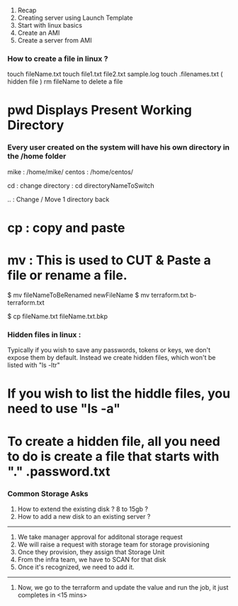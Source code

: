 1) Recap 
2) Creating server using Launch Template
3) Start with linux basics
4) Create an AMI
5) Create a server from AMI


### How to create a file in linux ?

touch fileName.txt
touch file1.txt  file2.txt  sample.log
touch  .filenames.txt                      ( hidden file )
rm    fileName      to delete a file
# pwd           Displays Present Working Directory



### Every user created on the system will have his own directory in the /home   folder


mike   :   /home/mike/ 
centos :   /home/centos/



cd     :  change directory   :   cd directoryNameToSwitch 

..     : Change / Move 1 directory back






#  cp   : copy and paste
#  mv   : This is used to CUT & Paste a file or rename a file.

$  mv fileNameToBeRenamed   newFileName
$  mv  terraform.txt    b-terraform.txt


$ cp  fileName.txt   fileName.txt.bkp


### Hidden files in linux :

Typically if you wish to save any passwords, tokens or keys, we don't expose them by default.
Instead we create hidden files, which won't be listed with "ls -ltr"

# If you wish to list the hiddle files, you need to use "ls -a"

# To create a hidden file, all you need to do is create a file that starts with "." .password.txt



### Common Storage Asks

1) How to extend the existing disk ?  8 to 15gb ?
2) How to add a new disk to an existing server ?

---------------

1) We take manager approval for additonal storage request 
2) We will raise a request with storage team for storage provisioning 
3) Once they provision, they assign that Storage Unit
4) From the infra team, we have to SCAN for that disk 
5) Once it's recognized, we need to add it.


------------------

1) Now, we go to the terraform and update the value and run the job, it just completes in <15 mins>
